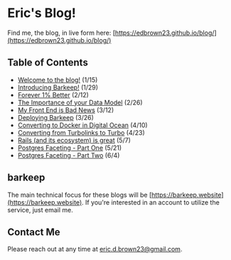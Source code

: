 # Eric's Blog!

Find me, the blog, in live form here: [https://edbrown23.github.io/blog/](https://edbrown23.github.io/blog/)

## Table of Contents

- [Welcome to the blog!](2023/01/15/welcome-to-the-blog) (1/15)
- [Introducing Barkeep!](2023/01/29/introducing-barkeep) (1/29)
- [Forever 1% Better](2023/02/12/forever-better) (2/12)
- [The Importance of your Data Model](2023/02/26/data-model-importance) (2/26)
- [My Front End is Bad News](2023/03/12/my-frontend-is-bad) (3/12)
- [Deploying Barkeep](2023/03/26/deployment-and-costs) (3/26)
- [Converting to Docker in Digital Ocean](2023/04/10/converting-to-docker) (4/10)
- [Converting from Turbolinks to Turbo](2023/04/23/converting-from-turbolinks-to-turbo) (4/23)
- [Rails (and its ecosystem) is great](https://edbrown23.github.io/blog/2023/05/07/rails-ecosystem-is-great) (5/7)
- [Postgres Faceting - Part One](https://edbrown23.github.io/blog/2023/05/21/postgres-faceting-part-one) (5/21)
- [Postgres Faceting - Part Two](https://edbrown23.github.io/blog/2023/06/04/postgres-faceting-part-two) (6/4)

## barkeep
The main technical focus for these blogs will be [https://barkeep.website](https://barkeep.website). If you're interested in an account to utilize the service, just email me.

## Contact Me
Please reach out at any time at [eric.d.brown23@gmail.com](mailto:eric.d.brown23@gmail.com).
